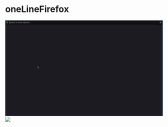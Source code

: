 # oneLineFirefox
![](https://github.com/3BD-R/oneLineFirefox/blob/main/20230326073309.png)
![](https://github.dev/3BD-R/oneLineFirefox/blob/main/20230326075031.png)